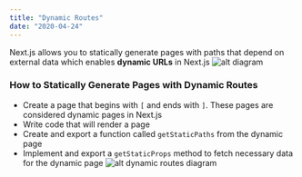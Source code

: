 ```yaml
---
title: "Dynamic Routes"
date: "2020-04-24"
---
```


Next.js allows you to statically generate pages with paths that depend on external data which enables **dynamic URLs** in Next.js
![alt diagram](https://nextjs.org/static/images/learn/dynamic-routes/page-path-external-data.png)


### How to Statically Generate Pages with Dynamic Routes
- Create a page that begins with `[` and ends with `]`. These pages are considered dynamic pages in Next.js
- Write code that will render a page
- Create and export a function called `getStaticPaths` from the dynamic page
- Implement and export a `getStaticProps` method to fetch necessary data for the dynamic page
![alt dynamic routes diagram](https://nextjs.org/static/images/learn/dynamic-routes/how-to-dynamic-routes.png)